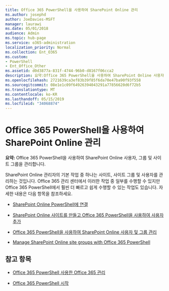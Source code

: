 ```yaml
---
title: Office 365 PowerShell을 사용하여 SharePoint Online 관리
ms.author: josephd
author: JoeDavies-MSFT
manager: laurawi
ms.date: 05/01/2018
audience: Admin
ms.topic: hub-page
ms.service: o365-administration
localization_priority: Normal
ms.collection: Ent_O365
ms.custom:
- PowerShell
- Ent_Office_Other
ms.assetid: d0d3877a-831f-4744-96b0-d8167f06cca2
description: 요약:Office 365 PowerShell을 사용하여 SharePoint Online 사용자, 그룹 및 사이트 그룹을 관리합니다.
ms.openlocfilehash: 2721639ca3ef83b39f85f6da70e47ba90f93f558
ms.sourcegitcommit: 08e1e1c09f64926394043291a77856620d6f72b5
ms.translationtype: MT
ms.contentlocale: ko-KR
ms.lasthandoff: 05/15/2019
ms.locfileid: "34068874"
---
```

# <a name="manage-sharepoint-online-with-office-365-powershell"></a>Office 365 PowerShell을 사용하여 SharePoint Online 관리

 **요약:** Office 365 PowerShell을 사용하여 SharePoint Online 사용자, 그룹 및 사이트 그룹을 관리합니다.
  
SharePoint Online 관리자의 기본 작업 중 하나는 사이트, 사이트 그룹 및 사용자를 관리하는 것입니다. Office 365 관리 센터에서 이러한 작업 중 일부를 수행할 수 있지만 Office 365 PowerShell에서 훨씬 더 빠르고 쉽게 수행할 수 있는 작업도 있습니다. 자세한 내용은 다음 항목을 참조하세요.

- [SharePoint Online PowerShell에 연결](https://docs.microsoft.com/en-us/powershell/sharepoint/sharepoint-online/connect-sharepoint-online?view=sharepoint-ps)
  
- [SharePoint Online 사이트를 만들고 Office 365 PowerShell을 사용하여 사용자 추가](create-sharepoint-sites-and-add-users-with-powershell.md)
    
- [Office 365 PowerShell을 사용하여 SharePoint Online 사용자 및 그룹 관리](manage-sharepoint-users-and-groups-with-powershell.md)
    
- [Manage SharePoint Online site groups with Office 365 PowerShell](manage-sharepoint-site-groups-with-powershell.md)
    
## <a name="see-also"></a>참고 항목

- [Office 365 PowerShell 사용한 Office 365 관리](manage-office-365-with-office-365-powershell.md)

- [Office 365 PowerShell 시작](getting-started-with-office-365-powershell.md)

